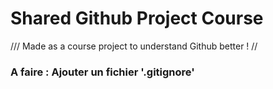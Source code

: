 # Shared Github Project Course
/// Made as a course project to understand Github better ! //


### A faire : Ajouter un fichier '.gitignore'
